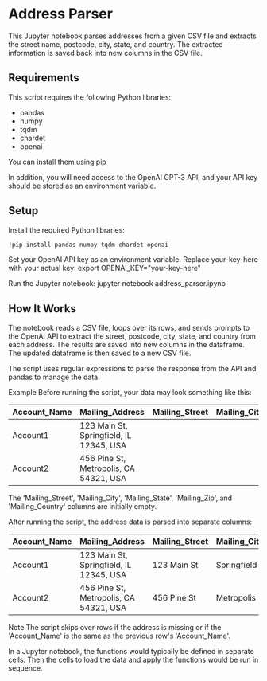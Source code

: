 # Address Parser

This Jupyter notebook parses addresses from a given CSV file and extracts the street name, postcode, city, state, and country. The extracted information is saved back into new columns in the CSV file. 

## Requirements

This script requires the following Python libraries:

- pandas
- numpy
- tqdm
- chardet
- openai

You can install them using pip

In addition, you will need access to the OpenAI GPT-3 API, and your API key should be stored as an environment variable.

## Setup

Install the required Python libraries:

```bash
!pip install pandas numpy tqdm chardet openai
```

Set your OpenAI API key as an environment variable. Replace your-key-here with your actual key:
export OPENAI_KEY="your-key-here"

Run the Jupyter notebook:
jupyter notebook address_parser.ipynb


## How It Works

The notebook reads a CSV file, loops over its rows, and sends prompts to the OpenAI API to extract the street, postcode, city, state, and country from each address. The results are saved into new columns in the dataframe. The updated dataframe is then saved to a new CSV file.

The script uses regular expressions to parse the response from the API and pandas to manage the data.

Example
Before running the script, your data may look something like this:

| Account_Name | Mailing_Address | Mailing_Street | Mailing_City | Mailing_State | Mailing_Zip | Mailing_Country |
| --- | --- | --- | --- | --- | --- | --- |
| Account1 | 123 Main St, Springfield, IL 12345, USA |  |  |  |  |  |
| Account2 | 456 Pine St, Metropolis, CA 54321, USA |  |  |  |  |  |

The 'Mailing_Street', 'Mailing_City', 'Mailing_State', 'Mailing_Zip', and 'Mailing_Country' columns are initially empty.

After running the script, the address data is parsed into separate columns:

| Account_Name | Mailing_Address | Mailing_Street | Mailing_City | Mailing_State | Mailing_Zip | Mailing_Country |
| --- | --- | --- | --- | --- | --- | --- |
| Account1 | 123 Main St, Springfield, IL 12345, USA | 123 Main St | Springfield | IL | 12345 | USA |
| Account2 | 456 Pine St, Metropolis, CA 54321, USA | 456 Pine St | Metropolis | CA | 54321 | USA |

Note
The script skips over rows if the address is missing or if the 'Account_Name' is the same as the previous row's 'Account_Name'.

In a Jupyter notebook, the functions would typically be defined in separate cells. Then the cells to load the data and apply the functions would be run in sequence.
